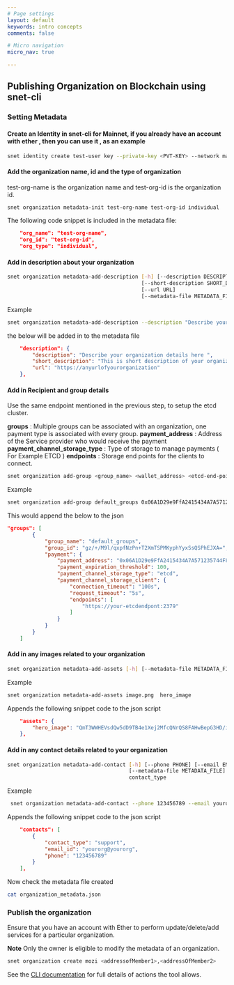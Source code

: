 ```yaml
---
# Page settings
layout: default
keywords: intro concepts
comments: false

# Micro navigation
micro_nav: true

---
```

## Publishing Organization on Blockchain using snet-cli


### Setting Metadata

#### Create an Identity in snet-cli for Mainnet, if you already have an account with ether , then you can use it , as an example 

```sh
snet identity create test-user key --private-key <PVT-KEY> --network mainnet
```
#### Add the organization name, id and the type of organization
test-org-name is the organization name and test-org-id is the organization id. 

```sh
snet organization metadata-init test-org-name test-org-id individual
```
The following code snippet is included in the metadata file:  
```json
    "org_name": "test-org-name",
    "org_id": "test-org-id",
    "org_type": "individual",

```

#### Add in description about your organization
```sh
snet organization metadata-add-description [-h] [--description DESCRIPTION]
                                           [--short-description SHORT_DESCRIPTION]
                                           [--url URL]
                                           [--metadata-file METADATA_FILE]
```

Example 
```sh
snet organization metadata-add-description --description "Describe your organization details here " --short-description  "This is short description of your organization" --url "https://anyurlofyourorganization"
```

the below will be added in to the metadata file 
```json
    "description": {
        "description": "Describe your organization details here ",
        "short_description": "This is short description of your organization",
        "url": "https://anyurlofyourorganization"
    },
```


#### Add in Recipient and group details 
Use the same endpoint mentioned in the previous step, to setup the etcd cluster.  

**groups** : Multiple groups can be associated with an organization, one payment type is associated with every group.
**payment_address** : Address of the Service provider who would receive the payment
**payment_channel_storage_type** : Type of storage to manage payments ( For Example ETCD )
**endpoints** : Storage end points for the clients to connect.

```sh
snet organization add-group <group_name> <wallet_address> <etcd-end-point>
```

Example 
```sh
snet organization add-group default_groups 0x06A1D29e9FfA2415434A7A571235744F8DA2a514 https://your-etcdendpont:2379
```
This would append the below to the json
```json
"groups": [
        {
            "group_name": "default_groups",
            "group_id": "gz/+/M9l/qxpfNzPn+T2XmTSPMKyphYyxSsQSPhEJXA=",
            "payment": {
                "payment_address": "0x06A1D29e9FfA2415434A7A571235744F8DA2a514",
                "payment_expiration_threshold": 100,
                "payment_channel_storage_type": "etcd",
                "payment_channel_storage_client": {
                    "connection_timeout": "100s",
                    "request_timeout": "5s",
                    "endpoints": [
                        "https://your-etcdendpont:2379"
                    ]
                }
            }
        }
    ]

```

#### Add in any images related to your organization 

```sh
snet organization metadata-add-assets [-h] [--metadata-file METADATA_FILE] ASSET_FILE_PATH ASSET_TYPE
```
Example
```sh
snet organization metadata-add-assets image.png  hero_image
```
Appends the following snippet code to the json script

```json
    "assets": {
        "hero_image": "QmT3WWHEVsdQw5dD9TB4e1Xej2MfcQNrQS8FAHwBepG3HD/image.png"
    },


```

#### Add in any contact details related to your organization
```sh
snet organization metadata-add-contact [-h] [--phone PHONE] [--email EMAIL]
                                       [--metadata-file METADATA_FILE]
                                       contact_type
```
Example
```sh
 snet organization metadata-add-contact --phone 123456789 --email yourorg@yourorg support
```
Appends the following snippet code to the json script
```json
    "contacts": [
        {
            "contact_type": "support",
            "email_id": "yourorg@yourorg",
            "phone": "123456789"
        }
    ],

```
Now check the metadata file created 

```sh
cat organization_metadata.json
```

### Publish the organization 
Ensure that you have an account with Ether to perform update/delete/add services for a particular organization.

**Note** Only the owner is eligible to modify the metadata of an organization.



```sh
snet organization create mozi <addressofMember1>,<addressOfMember2>
```

See the [CLI documentation](http://snet-cli-docs.singularitynet.io/organization.html) for full details of actions the tool allows.



